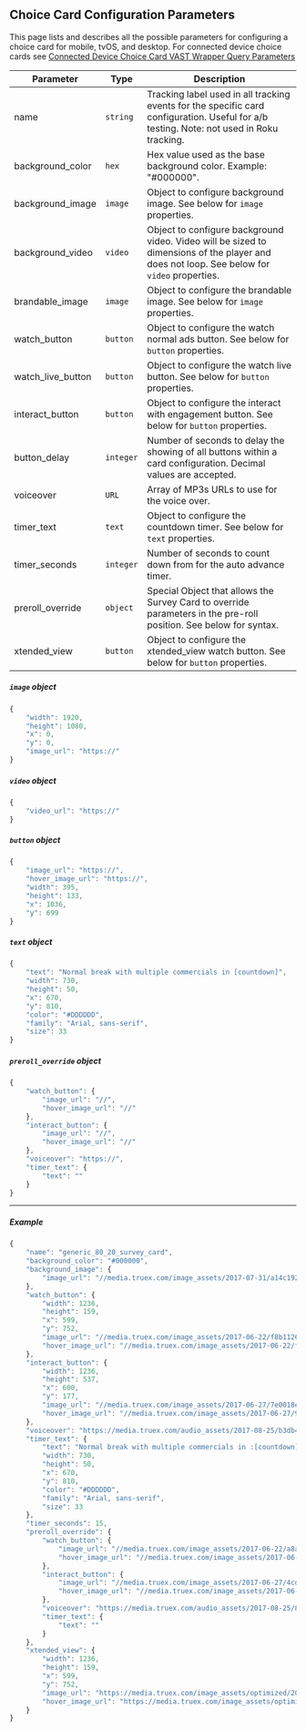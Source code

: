 ## Choice Card Configuration Parameters

This page lists and describes all the possible parameters for configuring a choice card for mobile, tvOS, and desktop.  For connected device choice cards see [Connected Device Choice Card VAST Wrapper Query Parameters](https://github.com/socialvibe/truex-ads-docs/blob/master/connected_device_vast_wrapper_query_args.md)

| Parameter | Type | Description |
| ------------- | ------------- | ------------- |
| name  | `string`  | Tracking label used in all tracking events for the specific card configuration.  Useful for a/b testing.  Note: not used in Roku tracking.  |
| background_color  | `hex`  | Hex value used as the base background color.  Example: "#000000".  |
| background_image  | `image`  | Object to configure background image. See below for `image` properties.  |
| background_video  | `video`  | Object to configure background video. Video will be sized to dimensions of the player and does not loop.  See below for `video` properties.  |
| brandable_image  | `image`  | Object to configure the brandable image.  See below for `image` properties.  |
| watch_button  | `button`  | Object to configure the watch normal ads button. See below for `button` properties.  |
| watch_live_button  | `button`  | Object to configure the watch live button. See below for `button` properties.  |
| interact_button  | `button`  | Object to configure the interact with engagement button. See below for `button` properties.  |
| button_delay  | `integer`  | Number of seconds to delay the showing of all buttons within a card configuration.  Decimal values are accepted.  |
| voiceover  | `URL`  | Array of MP3s URLs to use for the voice over.  |
| timer_text  | `text`  | Object to configure the countdown timer.  See below for `text` properties.  |
| timer_seconds  | `integer`  | Number of seconds to count down from for the auto advance timer.  |
| preroll_override  | `object`  | Special Object that allows the Survey Card to override parameters in the pre-roll position.  See below for syntax.  |
| xtended_view | `button` | Object to configure the xtended_view watch button. See below for `button` properties. |

##### `image` object
```javascript
{
    "width": 1920,
    "height": 1080,
    "x": 0,
    "y": 0,
    "image_url": "https://"
}
```

##### `video` object
```javascript
{
    "video_url": "https://"
}
```

##### `button` object
```javascript
{
    "image_url": "https://",
    "hover_image_url": "https://",
    "width": 395,
    "height": 133,
    "x": 1036,
    "y": 699
}
```

##### `text` object
```javascript
{
    "text": "Normal break with multiple commercials in [countdown]",
    "width": 730,
    "height": 50,
    "x": 670,
    "y": 810,
    "color": "#DDDDDD",
    "family": "Arial, sans-serif",
    "size": 33
}
```

##### `preroll_override` object
```javascript
{
    "watch_button": {
        "image_url": "//",
        "hover_image_url": "//"
    },
    "interact_button": {
        "image_url": "//",
        "hover_image_url": "//"
    },
    "voiceover": "https://",
    "timer_text": {
        "text": ""
    }
}
```
---
##### Example
```javascript
{
    "name": "generic_80_20_survey_card",
    "background_color": "#000000",
    "background_image": {
        "image_url": "//media.truex.com/image_assets/2017-07-31/a14c192a-0959-45d8-b9e4-e695b75f6ed3.jpg"
    },
    "watch_button": {
        "width": 1236,
        "height": 159,
        "x": 599,
        "y": 752,
        "image_url": "//media.truex.com/image_assets/2017-06-22/f8b11269-04ca-44f8-9bf9-1fbb5ae1f02c.png",
        "hover_image_url": "//media.truex.com/image_assets/2017-06-22/f073eed0-889d-4b40-9849-bbaa1c9e5960.png"
    },
    "interact_button": {
        "width": 1236,
        "height": 537,
        "x": 600,
        "y": 177,
        "image_url": "//media.truex.com/image_assets/2017-06-27/7e0018e2-9ca5-4b8e-89b5-27fde77bee9f.png",
        "hover_image_url": "//media.truex.com/image_assets/2017-06-27/90395f4d-d246-4854-8721-7e478f93ba78.png"
    },
    "voiceover": "https://media.truex.com/audio_assets/2017-08-25/b3db4828-a109-469d-b6cf-c73633c6af06.mp3",
    "timer_text": {
        "text": "Normal break with multiple commercials in :[countdown]",
        "width": 730,
        "height": 50,
        "x": 670,
        "y": 810,
        "color": "#DDDDDD",
        "family": "Arial, sans-serif",
        "size": 33
    },
    "timer_seconds": 15,
    "preroll_override": {
        "watch_button": {
            "image_url": "//media.truex.com/image_assets/2017-06-22/a8a4a57b-3791-48ff-a3ee-2b815d2dce25.png",
            "hover_image_url": "//media.truex.com/image_assets/2017-06-22/910b6360-e510-4b12-ada9-36554cf4eb08.png"
        },
        "interact_button": {
            "image_url": "//media.truex.com/image_assets/2017-06-27/4cddd086-9475-4edc-9ac6-c1a509143755.png",
            "hover_image_url": "//media.truex.com/image_assets/2017-06-27/2a6e3f18-4bc4-4d74-9ea2-1dcac8f367ae.png"
        },
        "voiceover": "https://media.truex.com/audio_assets/2017-08-25/8b817c73-d352-4d5b-9bde-770fbcf9cc00.mp3",
        "timer_text": {
            "text": ""
        }
    },
    "xtended_view": {
        "width": 1236,
        "height": 159,
        "x": 599,
        "y": 752,
        "image_url": "https://media.truex.com/image_assets/optimized/2022-10-20/4d406c87f2afeda3de86a205bc62d970.png",
        "hover_image_url": "https://media.truex.com/image_assets/optimized/2022-10-20/a35b3f631828b721a5026e4a3f444498.png"
    }
}
```
